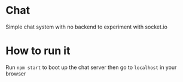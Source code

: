 # Chat
Simple chat system with no backend to experiment with socket.io

# How to run it
Run `npm start` to boot up the chat server then go to `localhost` in your browser

